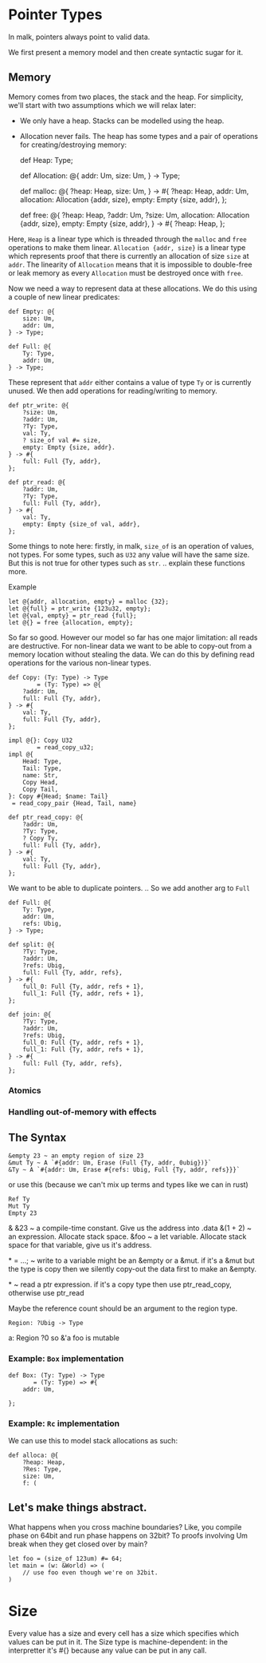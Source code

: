 # Pointer Types

In malk, pointers always point to valid data.

We first present a memory model and then create syntactic sugar for it.

## Memory

Memory comes from two places, the stack and the heap.
For simplicity, we'll start with two assumptions which we will relax later:
  * We only have a heap. Stacks can be modelled using the heap.
  * Allocation never fails.
The heap has some types and a pair of operations for creating/destroying memory:

    def Heap: Type;
    
    def Allocation: @{
        addr: Um,
        size: Um,
    } -> Type;

    def malloc: @{
        ?heap: Heap,
        size: Um,
    } -> #{
        ?heap: Heap,
        addr: Um,
        allocation: Allocation {addr, size},
        empty: Empty {size, addr},
    };

    def free: @{
        ?heap: Heap,
        ?addr: Um,
        ?size: Um,
        allocation: Allocation {addr, size},
        empty: Empty {size, addr},
    } -> #{
        ?heap: Heap,
    };

Here, `Heap` is a linear type which is threaded through the `malloc` and `free`
operations to make them linear. `Allocation {addr, size}` is a linear type
which represents proof that there is currently an allocation of size `size` at
`addr`. The linearity of `Allocation` means that it is impossible to double-free
or leak memory as every `Allocation` must be destroyed once with `free`.

Now we need a way to represent data at these allocations. We do this using a
couple of new linear predicates:

    def Empty: @{
        size: Um,
        addr: Um,
    } -> Type;

    def Full: @{
        Ty: Type,
        addr: Um,
    } -> Type;

These represent that `addr` either contains a value of type `Ty` or is
currently unused. We then add operations for reading/writing to memory.

    def ptr_write: @{
        ?size: Um,
        ?addr: Um,
        ?Ty: Type,
        val: Ty,
        ? size_of val #= size,
        empty: Empty {size, addr}.
    } -> #{
        full: Full {Ty, addr},
    };

    def ptr_read: @{
        ?addr: Um,
        ?Ty: Type,
        full: Full {Ty, addr},
    } -> #{
        val: Ty,
        empty: Empty {size_of val, addr},
    };

Some things to note here: firstly, in malk, `size_of` is an operation of
values, not types. For some types, such as `U32` any value will have the same
size. But this is not true for other types such as `str`.
.. explain these functions more.

Example

    let @{addr, allocation, empty} = malloc {32};
    let @{full} = ptr_write {123u32, empty};
    let @{val, empty} = ptr_read {full};
    let @{} = free {allocation, empty};

So far so good. However our model so far has one major limitation: all reads
are destructive. For non-linear data we want to be able to copy-out from a
memory location without stealing the data. We can do this by defining read
operations for the various non-linear types.

    def Copy: (Ty: Type) -> Type
            = (Ty: Type) => @{
        ?addr: Um,
        full: Full {Ty, addr},
    } -> #{
        val: Ty,
        full: Full {Ty, addr},
    };

    impl @{}: Copy U32
            = read_copy_u32;
    impl @{
        Head: Type,
        Tail: Type,
        name: Str,
        Copy Head,
        Copy Tail,
    }: Copy #{Head; $name: Tail}
     = read_copy_pair {Head, Tail, name}

    def ptr_read_copy: @{
        ?addr: Um,
        ?Ty: Type,
        ? Copy Ty,
        full: Full {Ty, addr},
    } -> #{
        val: Ty,
        full: Full {Ty, addr},
    };

We want to be able to duplicate pointers.
.. So we add another arg to `Full`

    def Full: @{
        Ty: Type,
        addr: Um,
        refs: Ubig,
    } -> Type;

    def split: @{
        ?Ty: Type,
        ?addr: Um,
        ?refs: Ubig,
        full: Full {Ty, addr, refs},
    } -> #{
        full_0: Full {Ty, addr, refs + 1},
        full_1: Full {Ty, addr, refs + 1},
    };

    def join: @{
        ?Ty: Type,
        ?addr: Um,
        ?refs: Ubig,
        full_0: Full {Ty, addr, refs + 1},
        full_1: Full {Ty, addr, refs + 1},
    } -> #{
        full: Full {Ty, addr, refs},
    };

### Atomics
### Handling out-of-memory with effects

## The Syntax

    &empty 23 ~ an empty region of size 23
    &mut Ty ~ A `#{addr: Um, Erase (Full {Ty, addr, 0ubig})}`
    &Ty ~ A `#{addr: Um, Erase #{refs: Ubig, Full {Ty, addr, refs}}}`

or use this (because we can't mix up terms and types like we can in rust)

    Ref Ty
    Mut Ty
    Empty 23


&<something>
&23 ~ a compile-time constant. Give us the address into .data
&(1 + 2) ~ an expression. Allocate stack space.
&foo ~ a let variable. Allocate stack space for that variable, give us it's address.

*<something> = ...; ~ write to a variable
    might be an &empty or a &mut.
    if it's a &mut but the type is copy then we silently copy-out the data first to make an &empty.

*<something> ~ read a ptr expression.
    if it's a copy type then use ptr_read_copy, otherwise use ptr_read

Maybe the reference count should be an argument to the region type.
    
    Region: ?Ubig -> Type

a: Region ?0
so &'a foo is mutable

### Example: `Box` implementation

```
def Box: (Ty: Type) -> Type
       = (Ty: Type) => #{
    addr: Um,

};
```


### Example: `Rc` implementation





We can use this to model stack allocations as such:

    def alloca: @{
        ?heap: Heap,
        ?Res: Type,
        size: Um,
        f: (

## Let's make things abstract.

What happens when you cross machine boundaries?
Like, you compile phase on 64bit and run phase happens on 32bit? To proofs involving Um break when they get closed over by main?

    let foo = (size_of 123um) #= 64;
    let main = (w: &World) => (
        // use foo even though we're on 32bit.
    )

# Size

Every value has a size and every cell has a size which specifies which values can be put in it.
The Size type is machine-dependent: in the interpretter it's #{} because any value can be put in any call.

